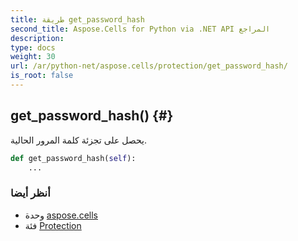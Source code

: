 ```yaml
---
title: طريقة get_password_hash
second_title: Aspose.Cells for Python via .NET API المراجع
description:
type: docs
weight: 30
url: /ar/python-net/aspose.cells/protection/get_password_hash/
is_root: false
---
```

##  get_password_hash() {#}
يحصل على تجزئة كلمة المرور الحالية.



```python
def get_password_hash(self):
    ...
```





###  أنظر أيضا
* وحدة [aspose.cells](../../)
* فئة [Protection](/cells/ar/python-net/aspose.cells/protection)
